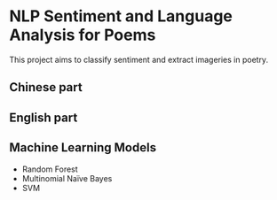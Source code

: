 # NLP Sentiment and Language Analysis for Poems
This project aims to classify sentiment and extract imageries in poetry.

## Chinese part

## English part

## Machine Learning Models
- Random Forest
- Multinomial Naïve Bayes
- SVM
